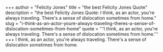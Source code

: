 +++
author = "Felicity Jones"
title = "the best Felicity Jones Quote"
description = "the best Felicity Jones Quote: I think, as an actor, you're always traveling. There's a sense of dislocation sometimes from home."
slug = "i-think-as-an-actor-youre-always-traveling-theres-a-sense-of-dislocation-sometimes-from-home"
quote = '''I think, as an actor, you're always traveling. There's a sense of dislocation sometimes from home.'''
+++
I think, as an actor, you're always traveling. There's a sense of dislocation sometimes from home.
